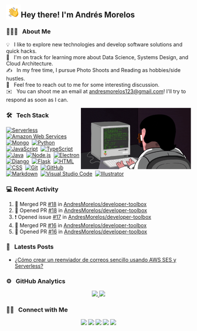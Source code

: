 <img alt="Night Coding" src="./assets/Hand%20Wave.gif" width='40' align="left"/><h2>Hey there! I'm Andrés Morelos</h2>

<!-- ## 👋 &nbsp; Hey there! I'm Andres Morelos -->

### 👨🏻‍💻 &nbsp; About Me

💡 &nbsp; I like to explore new technologies and develop software solutions and quick hacks.\
🌱 &nbsp; I'm on track for learning more about Data Science, Systems Design, and Cloud Architecture.\
✍️ &nbsp; In my free time, I pursue Photo Shoots and Reading as hobbies/side hustles.\
💬 &nbsp; Feel free to reach out to me for some interesting discussion.\
✉️ &nbsp; You can shoot me an email at andresmorelos123@gmail.com! I'll try to respond as soon as I can.

<img alt="Night Coding" src="https://raw.githubusercontent.com/AndresMorelos/AndresMorelos/master/assets/coding.gif" align="right" width="300px"/>

### 🛠 &nbsp; Tech Stack

[![Serverless](https://img.shields.io/badge/-Serverless-05122A?style=flat&logo=serverless)](https://github.com/AndresMorelos?tab=repositories&q=&type=&language=)&nbsp; 
[![Amazon Web Services](https://img.shields.io/badge/-Amazon%20Web%20Services-05122A?style=flat&logo=amazon)](https://github.com/AndresMorelos?tab=repositories&q=&type=&language=)&nbsp; 
[![Mongo](https://img.shields.io/badge/-Mongo%20DB-05122A?style=flat&logo=mongodb)](https://github.com/AndresMorelos?tab=repositories&q=&type=&language=)&nbsp; 
[![Python](https://img.shields.io/badge/-Python-05122A?style=flat&logo=python)](https://github.com/AndresMorelos?tab=repositories&q=&type=&language=python)&nbsp; 
[![JavaScript](https://img.shields.io/badge/-JavaScript-05122A?style=flat&logo=javascript)](https://github.com/AndresMorelos?tab=repositories&q=&type=&language=javascript)&nbsp; 
[![TypeScript](https://img.shields.io/badge/-TypeScript-05122A?style=flat&logo=typescript)](https://github.com/AndresMorelos?tab=repositories&q=&type=&language=typescript)&nbsp; 
[![Java](https://img.shields.io/badge/-Java-05122A?style=flat&logo=Java&logoColor=FFA518)](https://github.com/AndresMorelos?tab=repositories&q=&type=&language=java)&nbsp; 
[![Node.js](https://img.shields.io/badge/-Node.js-05122A?style=flat&logo=node.js)](https://github.com/AndresMorelos?tab=repositories&q=&type=&language=nodejs)&nbsp; 
[![Electron](https://img.shields.io/badge/-Electron-05122A?style=flat&logo=electron)](https://github.com/AndresMorelos?tab=repositories&q=&type=&language=javascript)&nbsp; 
[![Django](https://img.shields.io/badge/-Django-05122A?style=flat&logo=django&logoColor=092E20)](https://github.com/AndresMorelos?tab=repositories&q=&type=&language=python)&nbsp; 
[![Flask](https://img.shields.io/badge/-Flask-05122A?style=flat&logo=flask)](https://github.com/AndresMorelos?tab=repositories&q=&type=&language=python)&nbsp; 
[![HTML](https://img.shields.io/badge/-HTML-05122A?style=flat&logo=HTML5)](https://github.com/AndresMorelos?tab=repositories&q=&type=&language=html)&nbsp; 
[![CSS](https://img.shields.io/badge/-CSS-05122A?style=flat&logo=CSS3&logoColor=1572B6)](https://github.com/AndresMorelos?tab=repositories&q=&type=&language=css)&nbsp; 
[![Git](https://img.shields.io/badge/-Git-05122A?style=flat&logo=git)](https://github.com/AndresMorelos?tab=repositories&q=&type=&language=)&nbsp; 
[![GitHub](https://img.shields.io/badge/-GitHub-05122A?style=flat&logo=github)](https://github.com/AndresMorelos?tab=repositories&q=&type=&language=)&nbsp; 
[![Markdown](https://img.shields.io/badge/-Markdown-05122A?style=flat&logo=markdown)](https://github.com/AndresMorelos?tab=repositories&q=&type=&language=)&nbsp; 
[![Visual Studio Code](https://img.shields.io/badge/-Visual%20Studio%20Code-05122A?style=flat&logo=visual-studio-code&logoColor=007ACC)](https://github.com/AndresMorelos?tab=repositories&q=&type=&language=)&nbsp; 
[![Illustrator](https://img.shields.io/badge/-Illustrator-05122A?style=flat&logo=adobe-illustrator)](https://github.com/AndresMorelos?tab=repositories&q=&type=&language=)&nbsp; 

### 💻 Recent Activity

<!--START_SECTION:activity-->

1. 🎉 Merged PR [#18](https://github.com/AndresMorelos/developer-toolbox/pull/18) in [AndresMorelos/developer-toolbox](https://github.com/AndresMorelos/developer-toolbox)
2. 💪 Opened PR [#18](https://github.com/AndresMorelos/developer-toolbox/pull/18) in [AndresMorelos/developer-toolbox](https://github.com/AndresMorelos/developer-toolbox)
3. ❗️ Opened issue [#17](https://github.com/AndresMorelos/developer-toolbox/issues/17) in [AndresMorelos/developer-toolbox](https://github.com/AndresMorelos/developer-toolbox)
4. 🎉 Merged PR [#16](https://github.com/AndresMorelos/developer-toolbox/pull/16) in [AndresMorelos/developer-toolbox](https://github.com/AndresMorelos/developer-toolbox)
5. 💪 Opened PR [#16](https://github.com/AndresMorelos/developer-toolbox/pull/16) in [AndresMorelos/developer-toolbox](https://github.com/AndresMorelos/developer-toolbox)

<!--END_SECTION:activity-->

### 📓 &nbsp; Latests Posts

<!-- BLOG-POST-LIST: START -->

* [¿Cómo crear un reenviador de correos sencillo usando AWS SES y Serverless?](https://medium.com/@andresmorelos/c%C3%B3mo-crear-un-reenviador-de-correos-sencillo-usando-aws-ses-y-serverless-bf653385743a?source=rss-189eff4830bb------2)

<!-- BLOG-POST-LIST: END -->

### ⚙️ &nbsp; GitHub Analytics

<p align="center">
<a href="https://github.com/AndresMorelos">
  <img height="180em" src="https://github-readme-stats-eight-theta.vercel.app/api?username=andresmorelos&show_icons=true&theme=algolia&include_all_commits=true&count_private=true"/>
  <img height="180em" src="https://github-readme-stats-eight-theta.vercel.app/api/top-langs/?username=andresmorelos&layout=compact&langs_count=8&theme=algolia"/>
</a>
</p>

### 🤝🏻 &nbsp; Connect with Me

<p align="center">
<a href="https://andresmorelos.dev"><img src="https://img.shields.io/badge/-andresmorelos.dev-3423A6?style=flat&logo=Google-Chrome&logoColor=white"/></a>
<a href="https://linkedin.com/in/andresmorelos"><img src="https://img.shields.io/badge/-Andres%20Morelos-0077B5?style=flat&logo=Linkedin&logoColor=white"/></a>
<a href="mailto:andresmorelos123@gmail.com"><img src="https://img.shields.io/badge/-andresmorelos123@gmail.com-D14836?style=flat&logo=Gmail&logoColor=white"/></a>
<a href="https://instagram.com/andresmorelos"><img src="https://img.shields.io/badge/-@andresmorelos_-E4405F?style=flat&logo=Instagram&logoColor=white"/></a>
<a href="https://facebook.com/andress50"><img src="https://img.shields.io/badge/-@Andress50-1877F2?style=flat&logo=Facebook&logoColor=white"/></a>
</p>
